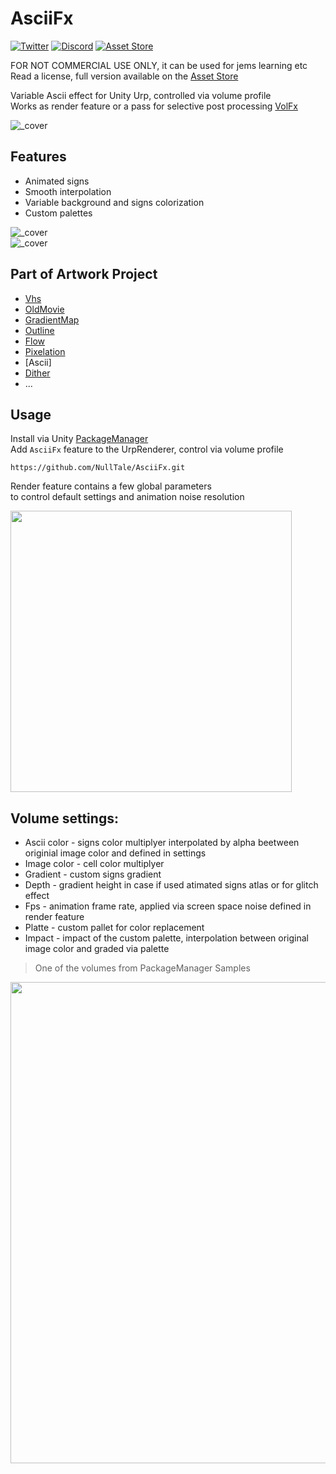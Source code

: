 # AsciiFx
[![Twitter](https://img.shields.io/badge/Twitter-Twitter?logo=X&color=red)](https://twitter.com/NullTale)
[![Discord](https://img.shields.io/badge/Discord-Discord?logo=discord&color=white)](https://discord.gg/CkdQvtA5un)
[![Asset Store](https://img.shields.io/badge/Asset%20Store-asd?logo=Unity&color=blue)](https://assetstore.unity.com/packages/vfx/shaders/fullscreen-camera-effects/280821)

FOR NOT COMMERCIAL USE ONLY, it can be used for jems learning etc<br>
Read a license, full version available on the [Asset Store](https://assetstore.unity.com/packages/vfx/shaders/fullscreen-camera-effects/280821)

Variable Ascii effect for Unity Urp, controlled via volume profile </br>
Works as render feature or a pass for selective post processing [VolFx](https://github.com/NullTale/VolFx)

![_cover](https://github.com/NullTale/AsciiFx/assets/1497430/c1eec0da-d88d-4aaf-af3d-9dc33b5d9f57)

## Features
* Animated signs
* Smooth interpolation
* Variable background and signs colorization
* Custom palettes

![_cover](https://github.com/NullTale/AsciiFx/assets/1497430/78fb6997-3ff1-40c0-bc32-866280090e61)<br>
![_cover](https://github.com/NullTale/AsciiFx/assets/1497430/6f75fa3a-1772-47c0-a12a-ca2cf6fba22c)<br>

## Part of Artwork Project

* [Vhs](https://github.com/NullTale/VhsFx)
* [OldMovie](https://github.com/NullTale/OldMovieFx)
* [GradientMap](https://github.com/NullTale/GradientMapFilter)
* [Outline](https://github.com/NullTale/OutlineFilter)
* [Flow](https://github.com/NullTale/FlowFx)
* [Pixelation](https://github.com/NullTale/PixelationFx)
* [Ascii]
* [Dither](https://github.com/NullTale/DitherFx)
* ...

## Usage
Install via Unity [PackageManager](https://docs.unity3d.com/Manual/upm-ui-giturl.html)<br>
Add `AsciiFx` feature to the UrpRenderer, control via volume profile

```
https://github.com/NullTale/AsciiFx.git
```

Render feature contains a few global parameters</br>
to control default settings and animation noise resolution</br>

<img src="https://github.com/NullTale/AsciiFx/assets/1497430/d4b5d687-0664-449d-bd55-1fb83c1c2025" width="450"><br>

## Volume settings:
* Ascii color - signs color multiplyer interpolated by alpha beetween originial image color and defined in settings
* Image color - cell color multiplyer
* Gradient - custom signs gradient
* Depth - gradient height in case if used atimated signs atlas or for glitch effect
* Fps - animation frame rate, applied via screen space noise defined in render feature
* Platte - custom pallet for color replacement
* Impact - impact of the custom palette, interpolation between original image color and graded via palette

> One of the volumes from PackageManager Samples

<img src="https://github.com/NullTale/AsciiFx/assets/1497430/ab1c0fad-065c-4936-bbcc-aea7ff9122ea" width="770"><br>


